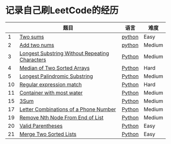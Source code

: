 # 记录自己刷LeetCode的经历
|     |题目         |语言           |难度           |
|------|-------------| ----------------| ---------------|
|1|[Two sums](https://leetcode.com/problems/two-sum/)|[python](https://github.com/luoxiang11/leetcode/blob/master/two_sums.md)|Easy|
|2|[Add two nums](https://github.com/luoxiang11/leetcode/blob/master/Add%20two%20nums.md)|[python](https://leetcode.com/problems/add-two-numbers/)|Medium|
|3|[ Longest Substring Without Repeating Characters](https://github.com/luoxiang11/leetcode/blob/master/longest_string_without_repeat_characters.md)|[Python](https://leetcode.com/problems/longest-substring-without-repeating-characters/)|Medium|
|4|[Median of Two Sorted Arrays](https://github.com/luoxiang11/leetcode/blob/master/Median%20of%20Two%20Sorted%20Arrays.md)|[Python](https://leetcode.com/problems/median-of-two-sorted-arrays/solution/)|Hard|
|5|[Longest Palindromic Substring](https://github.com/luoxiang11/leetcode/blob/master/longest%20Palindromic%20substring.md)|[Python](https://leetcode.com/problems/longest-palindromic-substring/)|Medium|
|10|[Regular expression match](https://github.com/luoxiang11/leetcode/blob/master/regular%20expression%20match.md)|[Python](https://leetcode.com/problems/regular-expression-matching/)|Hard|
|11|[Container with most water](https://github.com/luoxiang11/leetcode/blob/master/%20Container%20With%20Most%20Water.md)|[Python](https://leetcode.com/problems/container-with-most-water/)|Medium|
|15|[3Sum](https://github.com/luoxiang11/leetcode/blob/master/3%20sum.md)|[Python](https://leetcode.com/problems/3sum/)|Medium|
|17|[Letter Combinations of a Phone Number](https://github.com/luoxiang11/leetcode/blob/master/Letter%20Combinations%20of%20a%20Phone%20Number.md)|[Python](https://leetcode.com/problems/letter-combinations-of-a-phone-number/)|Medium|
|19|[Remove Nth Node From End of List](https://github.com/luoxiang11/leetcode/blob/master/Remove%20Nth%20Node%20From%20End%20of%20List.md)|[Python](https://leetcode.com/problems/remove-nth-node-from-end-of-list/)|Medium|
|20|[Valid Parentheses](https://github.com/luoxiang11/leetcode/blob/master/Valid%20Parentheses.md)|[Python](https://leetcode.com/problems/valid-parentheses/)|Easy|
|21|[Merge Two Sorted Lists](https://github.com/luoxiang11/leetcode/blob/master/Merge%20Two%20Sorted%20Lists.md)|[Python](https://leetcode.com/problems/merge-two-sorted-lists/)|Easy|

